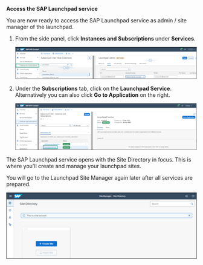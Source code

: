 <strong>Access the SAP Launchpad service</strong>
<p>You are now ready to access the SAP Launchpad service as admin / site manager of the launchpad.


1. From the side panel, click&nbsp;<strong>Instances and Subscriptions </strong>under <strong>Services</strong>.</p>
  
     ![](../images/Instances_and_subscriptions.png)

2. Under the <strong>Subscriptions</strong> tab, click on the <strong>Launchpad Service</strong>. Alternatively you can also click <strong>Go to Application</strong> on the right.</p>
  
     ![](../images/Go_to_application.png)

The SAP Launchpad service opens with the Site Directory in focus. This is where you'll create and manage your launchpad sites. 

You will go to the Launchpad Site Manager again later after all services are prepared.

![](../images/Open_site_directory.png)
